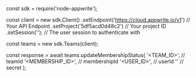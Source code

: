 const sdk = require('node-appwrite');

const client = new sdk.Client()
    .setEndpoint('https://cloud.appwrite.io/v1') // Your API Endpoint
    .setProject('5df5acd0d48c2') // Your project ID
    .setSession(''); // The user session to authenticate with

const teams = new sdk.Teams(client);

const response = await teams.updateMembershipStatus(
    '<TEAM_ID>', // teamId
    '<MEMBERSHIP_ID>', // membershipId
    '<USER_ID>', // userId
    '<SECRET>' // secret
);
